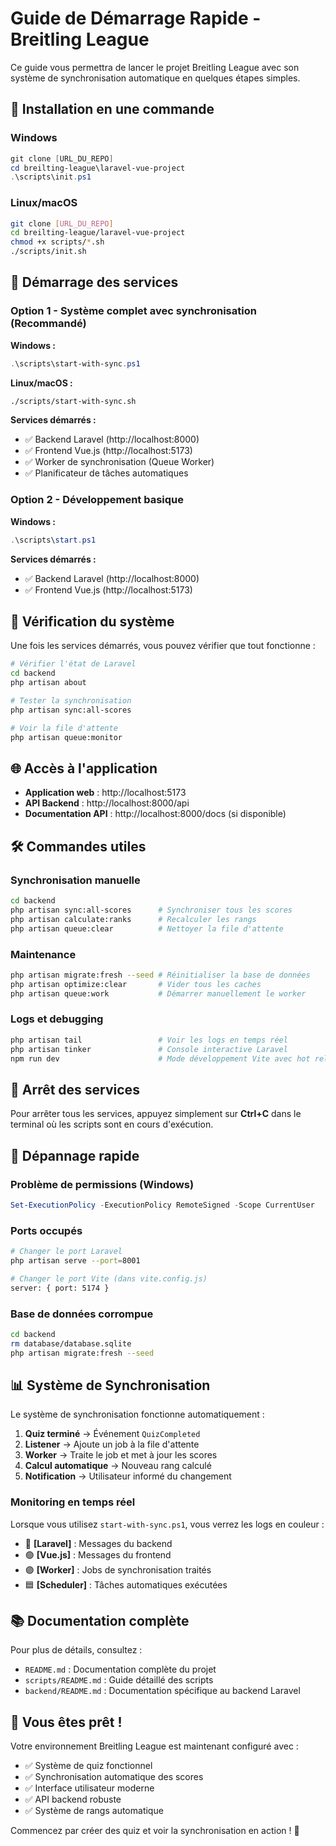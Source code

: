 # Guide de Démarrage Rapide - Breitling League

Ce guide vous permettra de lancer le projet Breitling League avec son système de synchronisation automatique en quelques étapes simples.

## 🚀 Installation en une commande

### Windows
```powershell
git clone [URL_DU_REPO]
cd breilting-league\laravel-vue-project
.\scripts\init.ps1
```

### Linux/macOS
```bash
git clone [URL_DU_REPO]
cd breilting-league/laravel-vue-project
chmod +x scripts/*.sh
./scripts/init.sh
```

## 🎯 Démarrage des services

### Option 1 - Système complet avec synchronisation (Recommandé)

**Windows :**
```powershell
.\scripts\start-with-sync.ps1
```

**Linux/macOS :**
```bash
./scripts/start-with-sync.sh
```

**Services démarrés :**
- ✅ Backend Laravel (http://localhost:8000)
- ✅ Frontend Vue.js (http://localhost:5173)
- ✅ Worker de synchronisation (Queue Worker)
- ✅ Planificateur de tâches automatiques

### Option 2 - Développement basique

**Windows :**
```powershell
.\scripts\start.ps1
```

**Services démarrés :**
- ✅ Backend Laravel (http://localhost:8000)
- ✅ Frontend Vue.js (http://localhost:5173)

## 🔧 Vérification du système

Une fois les services démarrés, vous pouvez vérifier que tout fonctionne :

```bash
# Vérifier l'état de Laravel
cd backend
php artisan about

# Tester la synchronisation
php artisan sync:all-scores

# Voir la file d'attente
php artisan queue:monitor
```

## 🌐 Accès à l'application

- **Application web** : http://localhost:5173
- **API Backend** : http://localhost:8000/api
- **Documentation API** : http://localhost:8000/docs (si disponible)

## 🛠️ Commandes utiles

### Synchronisation manuelle
```bash
cd backend
php artisan sync:all-scores      # Synchroniser tous les scores
php artisan calculate:ranks      # Recalculer les rangs
php artisan queue:clear          # Nettoyer la file d'attente
```

### Maintenance
```bash
php artisan migrate:fresh --seed # Réinitialiser la base de données
php artisan optimize:clear       # Vider tous les caches
php artisan queue:work           # Démarrer manuellement le worker
```

### Logs et debugging
```bash
php artisan tail                 # Voir les logs en temps réel
php artisan tinker               # Console interactive Laravel
npm run dev                      # Mode développement Vite avec hot reload
```

## 🚦 Arrêt des services

Pour arrêter tous les services, appuyez simplement sur **Ctrl+C** dans le terminal où les scripts sont en cours d'exécution.

## 🐛 Dépannage rapide

### Problème de permissions (Windows)
```powershell
Set-ExecutionPolicy -ExecutionPolicy RemoteSigned -Scope CurrentUser
```

### Ports occupés
```bash
# Changer le port Laravel
php artisan serve --port=8001

# Changer le port Vite (dans vite.config.js)
server: { port: 5174 }
```

### Base de données corrompue
```bash
cd backend
rm database/database.sqlite
php artisan migrate:fresh --seed
```

## 📊 Système de Synchronisation

Le système de synchronisation fonctionne automatiquement :

1. **Quiz terminé** → Événement `QuizCompleted` 
2. **Listener** → Ajoute un job à la file d'attente
3. **Worker** → Traite le job et met à jour les scores
4. **Calcul automatique** → Nouveau rang calculé
5. **Notification** → Utilisateur informé du changement

### Monitoring en temps réel

Lorsque vous utilisez `start-with-sync.ps1`, vous verrez les logs en couleur :
- 🔵 **[Laravel]** : Messages du backend
- 🟢 **[Vue.js]** : Messages du frontend  
- 🟣 **[Worker]** : Jobs de synchronisation traités
- 🟦 **[Scheduler]** : Tâches automatiques exécutées

## 📚 Documentation complète

Pour plus de détails, consultez :
- `README.md` : Documentation complète du projet
- `scripts/README.md` : Guide détaillé des scripts
- `backend/README.md` : Documentation spécifique au backend Laravel

## 🎉 Vous êtes prêt !

Votre environnement Breitling League est maintenant configuré avec :
- ✅ Système de quiz fonctionnel
- ✅ Synchronisation automatique des scores
- ✅ Interface utilisateur moderne
- ✅ API backend robuste
- ✅ Système de rangs automatique

Commencez par créer des quiz et voir la synchronisation en action ! 🚀
